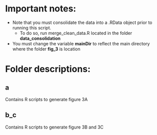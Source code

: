 # **Important notes:**
* Note that you must consolidate the data into a .RData object prior to running this script. 
  * To do so, run merge_clean_data.R located in the folder **data_consolidation**
* You must change the variable **mainDir** to reflect the main directory where the folder **fig_3** is location

# Folder descriptions:
## a
Contains R scripts to generate figure 3A
## b_c
Contains R scripts to generate figure 3B and 3C
